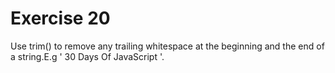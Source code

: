 # Exercise 20
Use trim() to remove any trailing whitespace at the beginning and the end of a string.E.g ' 30 Days Of JavaScript '.